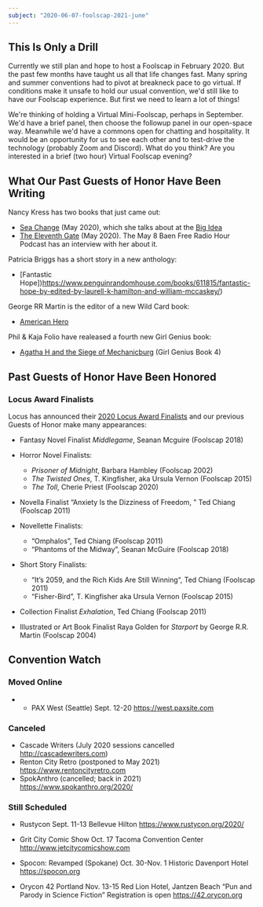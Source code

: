 ```yaml
---
subject: "2020-06-07-foolscap-2021-june"
---
```


## This Is Only a Drill

Currently we still plan and hope to host a Foolscap in February 2020. But the past few months have taught us all that life changes fast. Many spring and summer conventions had to pivot at breakneck pace to go virtual. If conditions make it unsafe to hold our usual convention, we'd still like to have our Foolscap experience. But first we need to learn a lot of things!

We're thinking of holding a Virtual Mini-Foolscap, perhaps in September. We'd have a brief panel, then choose the followup panel in our open-space way. Meanwhile we'd have a commons open for chatting and hospitality. It would be an opportunity for us to see each other and to test-drive the technology (probably Zoom and Discord). What do you think? Are you interested in a brief (two hour) Virtual Foolscap evening?

## What Our Past Guests of Honor Have Been Writing

Nancy Kress has two books that just came out: 
- [Sea Change](https://tachyonpublications.com/product/sea-changes/) (May 2020), which she talks about at the [Big Idea](https://whatever.scalzi.com/2020/05/22/the-big-idea-nancy-kress-6/)
- [The Eleventh Gate](https://www.baen.com/the-eleventh-gate.html) (May 2020). The May 8 Baen Free Radio Hour Podcast has an interview with her about it. 

Patricia Briggs has a short story in a new anthology: 
- [Fantastic Hope])https://www.penguinrandomhouse.com/books/611815/fantastic-hope-by-edited-by-laurell-k-hamilton-and-william-mccaskey/)

George RR Martin is the editor of a new Wild Card book: 
- [American Hero](https://us.macmillan.com/books/9780765396402)

Phil & Kaja Folio have realeased a fourth new Girl Genius book:  
- [Agatha H and the Siege of Mechanicburg](https://www.skyhorsepublishing.com/9781949102277/agatha-h-and-the-siege-of-mechanicsburg/) (Girl Genius Book 4)

## Past Guests of Honor Have Been Honored

### Locus Award Finalists 

Locus has announced their [2020 Locus Award Finalists](https://locusmag.com/2020/05/2020-locus-awards-finalists/) and our previous Guests of Honor make many appearances:

- Fantasy Novel Finalist *Middlegame*, Seanan Mcguire (Foolscap 2018)

- Horror Novel Finalists: 
  - *Prisoner of Midnight*, Barbara Hambley (Foolscap 2002)
  - *The Twisted Ones*, T. Kingfisher, aka Ursula Vernon (Foolscap 2015)
  - *The Toll*, Cherie Priest (Foolscap 2020)
  
 - Novella Finalist “Anxiety Is the Dizziness of Freedom, ” Ted Chiang (Foolscap 2011)
 
 - Novellette Finalists:
   - “Omphalos”, Ted Chiang (Foolscap 2011)
   - “Phantoms of the Midway”, Seanan McGuire (Foolscap 2018)
   
 - Short Story Finalists:
   - “It’s 2059, and the Rich Kids Are Still Winning“, Ted Chiang (Foolscap 2011)
   - “Fisher-Bird”, T. Kingfisher aka Ursula Vernon (Foolscap 2015)
   
 - Collection Finalist *Exhalation*, Ted Chiang (Foolscap 2011)
 
 - Illustrated or Art Book Finalist Raya Golden for *Starport*  by George R.R. Martin (Foolscap 2004)

## Convention Watch

### Moved Online
- - PAX West (Seattle)
Sept. 12-20 
https://west.paxsite.com

### Canceled
- Cascade Writers (July 2020 sessions cancelled
<http://cascadewriters.com>)
- Renton City Retro (postponed to May 2021)
https://www.rentoncityretro.com
- SpokAnthro (cancelled; back in 2021)
https://www.spokanthro.org/2020/

### Still Scheduled

- Rustycon
Sept. 11-13
Bellevue Hilton
https://www.rustycon.org/2020/
- Grit City Comic Show
Oct. 17
Tacoma Convention Center
http://www.jetcitycomicshow.com

- Spocon: Revamped (Spokane)
Oct. 30-Nov. 1
Historic Davenport Hotel
https://spocon.org

- Orycon 42
Portland
Nov. 13-15
Red Lion Hotel, Jantzen Beach
“Pun and Parody in Science Fiction”
Registration is open
https://42.orycon.org

